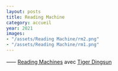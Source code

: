 ```yaml
---
layout: posts
title: Reading Machine
category: accueil
year: 2021
images:
- "/assets/Reading Machine/rm2.png"
- "/assets/Reading Machine/rm1.png"
---
```


⸺ [Reading Machines][1] avec [Tiger Dingsun][2]

[1]: https://tdingsun.github.io/paul/
[2]: https://www.tiger.exposed/